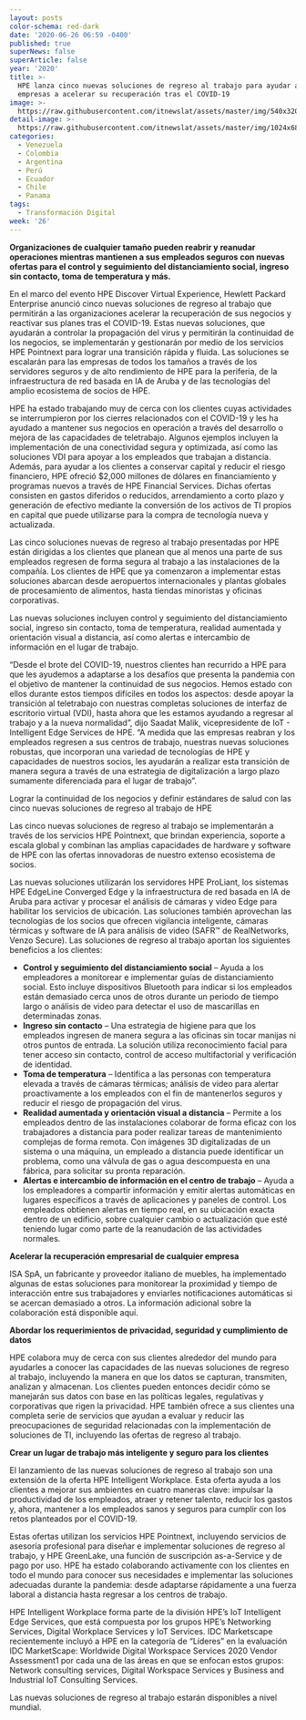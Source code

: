 ```yaml
---
layout: posts
color-schema: red-dark
date: '2020-06-26 06:59 -0400'
published: true
superNews: false
superArticle: false
year: '2020'
title: >-
  HPE lanza cinco nuevas soluciones de regreso al trabajo para ayudar a las
  empresas a acelerar su recuperación tras el COVID-19
image: >-
  https://raw.githubusercontent.com/itnewslat/assets/master/img/540x320/Despues-Covid-p.jpg
detail-image: >-
  https://raw.githubusercontent.com/itnewslat/assets/master/img/1024x680/Despues-Covid-g.jpg
categories:
  - Venezuela
  - Colombia
  - Argentina
  - Perú
  - Ecuador
  - Chile
  - Panama
tags:
  - Transformación Digital
week: '26'
---
```

**Organizaciones de cualquier tamaño pueden reabrir y reanudar operaciones mientras mantienen a sus empleados seguros con nuevas ofertas para el control y seguimiento del distanciamiento social, ingreso sin contacto, toma de temperatura y más.**

En el marco del evento HPE Discover Virtual Experience, Hewlett Packard Enterprise anunció cinco nuevas soluciones de regreso al trabajo que permitirán a las organizaciones acelerar la recuperación de sus negocios y reactivar sus planes tras el COVID-19. Estas nuevas soluciones, que ayudarán a controlar la propagación del virus y permitirán la continuidad de los negocios, se implementarán y gestionarán por medio de los servicios HPE Pointnext para lograr una transición rápida y fluida. Las soluciones se escalarán para las empresas de todos los tamaños a través de los servidores seguros y de alto rendimiento de HPE para la periferia, de la infraestructura de red basada en IA de Aruba y de las tecnologías del amplio ecosistema de socios de HPE. 

HPE ha estado trabajando muy de cerca con los clientes cuyas actividades se interrumpieron por los cierres relacionados con el COVID-19 y les ha ayudado a mantener sus negocios en operación a través del desarrollo o mejora de las capacidades de teletrabajo. Algunos ejemplos incluyen la implementación de una conectividad segura y optimizada, así como las soluciones VDI para apoyar a los empleados que trabajan a distancia. Además, para ayudar a los clientes a conservar capital y reducir el riesgo financiero, HPE ofreció $2,000 millones de dólares en financiamiento y programas nuevos a través de HPE Financial Services. Dichas ofertas consisten en gastos diferidos o reducidos, arrendamiento a corto plazo y generación de efectivo mediante la conversión de los activos de TI propios en capital que puede utilizarse para la compra de tecnología nueva y actualizada.  

Las cinco soluciones nuevas de regreso al trabajo presentadas por HPE están dirigidas a los clientes que planean que al menos una parte de sus empleados regresen de forma segura al trabajo a las instalaciones de la compañía. Los clientes de HPE que ya comenzaron a implementar estas soluciones abarcan desde aeropuertos internacionales y plantas globales de procesamiento de alimentos, hasta tiendas minoristas y oficinas corporativas.    
 
Las nuevas soluciones incluyen control y seguimiento del distanciamiento social, ingreso sin contacto, toma de temperatura, realidad aumentada y orientación visual a distancia, así como alertas e intercambio de información en el lugar de trabajo. 

“Desde el brote del COVID-19, nuestros clientes han recurrido a HPE para que les ayudemos a adaptarse a los desafíos que presenta la pandemia con el objetivo de mantener la continuidad de sus negocios. Hemos estado con ellos durante estos tiempos difíciles en todos los aspectos: desde apoyar la transición al teletrabajo con nuestras completas soluciones de interfaz de escritorio virtual (VDI), hasta ahora que les estamos ayudando a regresar al trabajo y a la nueva normalidad”, dijo Saadat Malik, vicepresidente de IoT - Intelligent Edge Services de HPE. “A medida que las empresas reabran y los empleados regresen a sus centros de trabajo, nuestras nuevas soluciones robustas, que incorporan una variedad de tecnologías de HPE y capacidades de nuestros socios, les ayudarán a realizar esta transición de manera segura a través de una estrategia de digitalización a largo plazo sumamente diferenciada para el lugar de trabajo”.  

Lograr la continuidad de los negocios y definir estándares de salud con las cinco nuevas soluciones de regreso al trabajo de HPE 

Las cinco nuevas soluciones de regreso al trabajo se implementarán a través de los servicios HPE Pointnext, que brindan experiencia, soporte a escala global y combinan las amplias capacidades de hardware y software de HPE con las ofertas innovadoras de nuestro extenso ecosistema de socios.

Las nuevas soluciones utilizarán los servidores HPE ProLiant, los sistemas HPE EdgeLine Converged Edge y la infraestructura de red basada en IA de Aruba para activar y procesar el análisis de cámaras y video Edge para habilitar los servicios de ubicación. Las soluciones también aprovechan las tecnologías de los socios que ofrecen vigilancia inteligente, cámaras térmicas y software de IA para análisis de video (SAFR™ de RealNetworks, Venzo Secure). Las soluciones de regreso al trabajo aportan los siguientes beneficios a los clientes:

- **Control y seguimiento del distanciamiento social** – Ayuda a los empleadores a monitorear e implementar guías de distanciamiento social. Esto incluye dispositivos Bluetooth para indicar si los empleados están demasiado cerca unos de otros durante un periodo de tiempo largo o análisis de video para detectar el uso de mascarillas en determinadas zonas.
- **Ingreso sin contacto** – Una estrategia de higiene para que los empleados ingresen de manera segura a las oficinas sin tocar manijas ni otros puntos de entrada. La solución utiliza reconocimiento facial para tener acceso sin contacto, control de acceso multifactorial y verificación de identidad.
- **Toma de temperatura** – Identifica a las personas con temperatura elevada a través de cámaras térmicas; análisis de video para alertar proactivamente a los empleados con el fin de mantenerlos seguros y reducir el riesgo de propagación del virus. 
- **Realidad aumentada y orientación visual a distancia** – Permite a los empleados dentro de las instalaciones colaborar de forma eficaz con los trabajadores a distancia para poder realizar tareas de mantenimiento complejas de forma remota. Con imágenes 3D digitalizadas de un sistema o una máquina, un empleado a distancia puede identificar un problema, como una válvula de gas o agua descompuesta en una fábrica, para solicitar su pronta reparación.  
- **Alertas e intercambio de información en el centro de trabajo** – Ayuda a los empleadores a compartir información y emitir alertas automáticas en lugares específicos a través de aplicaciones y paneles de control. Los empleados obtienen alertas en tiempo real, en su ubicación exacta dentro de un edificio, sobre cualquier cambio o actualización que esté teniendo lugar como parte de la reanudación de las actividades normales. 

**Acelerar la recuperación empresarial de cualquier empresa**

ISA SpA, un fabricante y proveedor italiano de muebles, ha implementado algunas de estas soluciones para monitorear la proximidad y tiempo de interacción entre sus trabajadores y enviarles notificaciones automáticas si se acercan demasiado a otros. La información adicional sobre la colaboración está disponible aquí.

**Abordar los requerimientos de privacidad, seguridad y cumplimiento de datos**

HPE colabora muy de cerca con sus clientes alrededor del mundo para ayudarles a conocer las capacidades de las nuevas soluciones de regreso al trabajo, incluyendo la manera en que los datos se capturan, transmiten, analizan y almacenan. Los clientes pueden entonces decidir cómo se manejarán sus datos con base en las políticas legales, regulativas y corporativas que rigen la privacidad. HPE también ofrece a sus clientes una completa serie de servicios que ayudan a evaluar y reducir las preocupaciones de seguridad relacionadas con la implementación de soluciones de TI, incluyendo las ofertas de regreso al trabajo.  

**Crear un lugar de trabajo más inteligente y seguro para los clientes**

El lanzamiento de las nuevas soluciones de regreso al trabajo son una extensión de la oferta HPE Intelligent Workplace. Esta oferta ayuda a los clientes a mejorar sus ambientes en cuatro maneras clave: impulsar la productividad de los empleados, atraer y retener talento, reducir los gastos y, ahora, mantener a los empleados sanos y seguros para cumplir con los retos planteados por el COVID-19.
 
Estas ofertas utilizan los servicios HPE Pointnext, incluyendo servicios de asesoría profesional para diseñar e implementar soluciones de regreso al trabajo, y HPE GreenLake, una función de suscripción as-a-Service y de pago por uso. HPE ha estado colaborando activamente con los clientes en todo el mundo para conocer sus necesidades e implementar las soluciones adecuadas durante la pandemia: desde adaptarse rápidamente a una fuerza laboral a distancia hasta regresar a los centros de trabajo.
 
HPE Intelligent Workplace forma parte de la división HPE’s IoT Intelligent Edge Services, que está compuesta por los grupos HPE’s Networking Services, Digital Workplace Services y IoT Services. IDC Marketscape recientemente incluyó a HPE en la categoría de “Líderes” en la evaluación IDC MarketScape: Worldwide Digital Workspace Services 2020 Vendor Assessment1 por cada una de las áreas en que se enfocan estos grupos: Network consulting services, Digital Workspace Services y Business and Industrial IoT Consulting Services.

Las nuevas soluciones de regreso al trabajo estarán disponibles a nivel mundial. 


